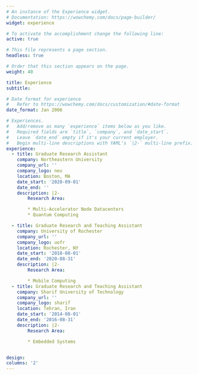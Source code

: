 ```yaml
---
# An instance of the Experience widget.
# Documentation: https://wowchemy.com/docs/page-builder/
widget: experience

# To activate the accomplishment change the following line:
active: true 

# This file represents a page section.
headless: true

# Order that this section appears on the page.
weight: 40

title: Experience
subtitle:

# Date format for experience
#   Refer to https://wowchemy.com/docs/customization/#date-format
date_format: Jan 2006

# Experiences.
#   Add/remove as many `experience` items below as you like.
#   Required fields are `title`, `company`, and `date_start`.
#   Leave `date_end` empty if it's your current employer.
#   Begin multi-line descriptions with YAML's `|2-` multi-line prefix.
experience:
  - title: Graduate Research Assistant
    company: Northeastern University
    company_url: ''
    company_logo: neu
    location: Boston, MA
    date_start: '2020-09-01'
    date_end: ''
    description: |2-
        Research Area:

        * Multi-Accelerator Node Datacenters
        * Quantum Computing

  - title: Graduate Research and Teaching Assistant
    company: University of Rochester
    company_url: ''
    company_logo: uofr
    location: Rochester, NY
    date_start: '2018-08-01'
    date_end: '2020-08-31'
    description: |2-
        Research Area:

        * Mobile Computing
  - title: Graduate Research and Teaching Assistant
    company: Sharif University of Technology 
    company_url: ''
    company_logo: sharif 
    location: Tehran, Iran
    date_start: '2014-08-01'
    date_end: '2016-08-31'
    description: |2-
        Research Area:

        * Embedded Systems


design:
columns: '2'
---
```

